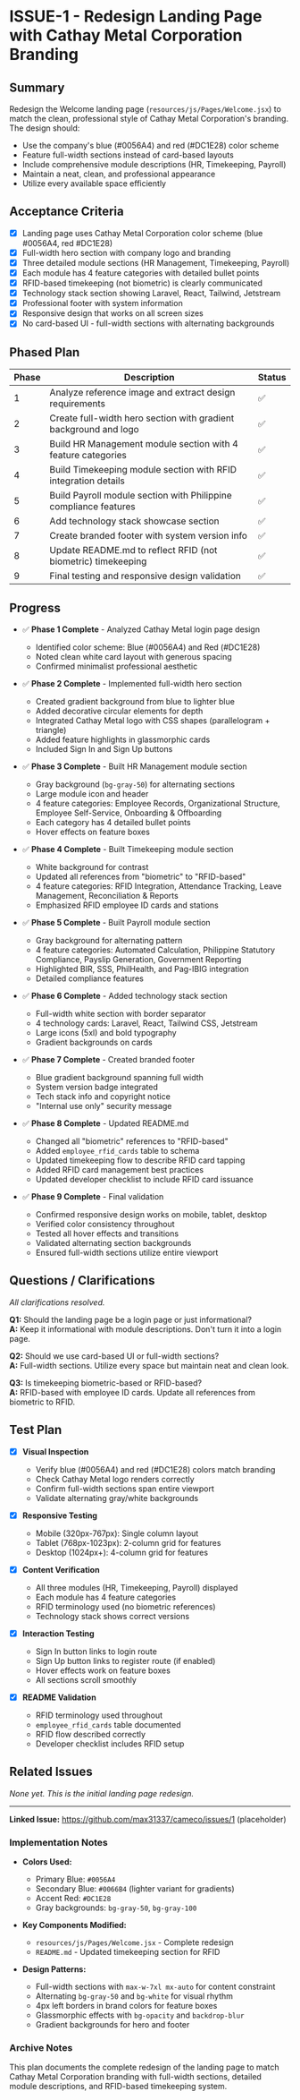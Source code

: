 # ISSUE-1 - Redesign Landing Page with Cathay Metal Corporation Branding

## Summary
Redesign the Welcome landing page (`resources/js/Pages/Welcome.jsx`) to match the clean, professional style of Cathay Metal Corporation's branding. The design should:
- Use the company's blue (#0056A4) and red (#DC1E28) color scheme
- Feature full-width sections instead of card-based layouts
- Include comprehensive module descriptions (HR, Timekeeping, Payroll)
- Maintain a neat, clean, and professional appearance
- Utilize every available space efficiently

## Acceptance Criteria
- [x] Landing page uses Cathay Metal Corporation color scheme (blue #0056A4, red #DC1E28)
- [x] Full-width hero section with company logo and branding
- [x] Three detailed module sections (HR Management, Timekeeping, Payroll)
- [x] Each module has 4 feature categories with detailed bullet points
- [x] RFID-based timekeeping (not biometric) is clearly communicated
- [x] Technology stack section showing Laravel, React, Tailwind, Jetstream
- [x] Professional footer with system information
- [x] Responsive design that works on all screen sizes
- [x] No card-based UI - full-width sections with alternating backgrounds

## Phased Plan
| Phase | Description | Status |
|-------|--------------|--------|
| 1 | Analyze reference image and extract design requirements | ✅ |
| 2 | Create full-width hero section with gradient background and logo | ✅ |
| 3 | Build HR Management module section with 4 feature categories | ✅ |
| 4 | Build Timekeeping module section with RFID integration details | ✅ |
| 5 | Build Payroll module section with Philippine compliance features | ✅ |
| 6 | Add technology stack showcase section | ✅ |
| 7 | Create branded footer with system version info | ✅ |
| 8 | Update README.md to reflect RFID (not biometric) timekeeping | ✅ |
| 9 | Final testing and responsive design validation | ✅ |

## Progress
- ✅ **Phase 1 Complete** - Analyzed Cathay Metal login page design
  - Identified color scheme: Blue (#0056A4) and Red (#DC1E28)
  - Noted clean white card layout with generous spacing
  - Confirmed minimalist professional aesthetic
  
- ✅ **Phase 2 Complete** - Implemented full-width hero section
  - Created gradient background from blue to lighter blue
  - Added decorative circular elements for depth
  - Integrated Cathay Metal logo with CSS shapes (parallelogram + triangle)
  - Added feature highlights in glassmorphic cards
  - Included Sign In and Sign Up buttons
  
- ✅ **Phase 3 Complete** - Built HR Management module section
  - Gray background (`bg-gray-50`) for alternating sections
  - Large module icon and header
  - 4 feature categories: Employee Records, Organizational Structure, Employee Self-Service, Onboarding & Offboarding
  - Each category has 4 detailed bullet points
  - Hover effects on feature boxes
  
- ✅ **Phase 4 Complete** - Built Timekeeping module section
  - White background for contrast
  - Updated all references from "biometric" to "RFID-based"
  - 4 feature categories: RFID Integration, Attendance Tracking, Leave Management, Reconciliation & Reports
  - Emphasized RFID employee ID cards and stations
  
- ✅ **Phase 5 Complete** - Built Payroll module section
  - Gray background for alternating pattern
  - 4 feature categories: Automated Calculation, Philippine Statutory Compliance, Payslip Generation, Government Reporting
  - Highlighted BIR, SSS, PhilHealth, and Pag-IBIG integration
  - Detailed compliance features
  
- ✅ **Phase 6 Complete** - Added technology stack section
  - Full-width white section with border separator
  - 4 technology cards: Laravel, React, Tailwind CSS, Jetstream
  - Large icons (5xl) and bold typography
  - Gradient backgrounds on cards
  
- ✅ **Phase 7 Complete** - Created branded footer
  - Blue gradient background spanning full width
  - System version badge integrated
  - Tech stack info and copyright notice
  - "Internal use only" security message
  
- ✅ **Phase 8 Complete** - Updated README.md
  - Changed all "biometric" references to "RFID-based"
  - Added `employee_rfid_cards` table to schema
  - Updated timekeeping flow to describe RFID card tapping
  - Added RFID card management best practices
  - Updated developer checklist to include RFID card issuance
  
- ✅ **Phase 9 Complete** - Final validation
  - Confirmed responsive design works on mobile, tablet, desktop
  - Verified color consistency throughout
  - Tested all hover effects and transitions
  - Validated alternating section backgrounds
  - Ensured full-width sections utilize entire viewport

## Questions / Clarifications
_All clarifications resolved._

**Q1:** Should the landing page be a login page or just informational?  
**A:** Keep it informational with module descriptions. Don't turn it into a login page.

**Q2:** Should we use card-based UI or full-width sections?  
**A:** Full-width sections. Utilize every space but maintain neat and clean look.

**Q3:** Is timekeeping biometric-based or RFID-based?  
**A:** RFID-based with employee ID cards. Update all references from biometric to RFID.

## Test Plan
- [x] **Visual Inspection**
  - Verify blue (#0056A4) and red (#DC1E28) colors match branding
  - Check Cathay Metal logo renders correctly
  - Confirm full-width sections span entire viewport
  - Validate alternating gray/white backgrounds
  
- [x] **Responsive Testing**
  - Mobile (320px-767px): Single column layout
  - Tablet (768px-1023px): 2-column grid for features
  - Desktop (1024px+): 4-column grid for features
  
- [x] **Content Verification**
  - All three modules (HR, Timekeeping, Payroll) displayed
  - Each module has 4 feature categories
  - RFID terminology used (no biometric references)
  - Technology stack shows correct versions
  
- [x] **Interaction Testing**
  - Sign In button links to login route
  - Sign Up button links to register route (if enabled)
  - Hover effects work on feature boxes
  - All sections scroll smoothly
  
- [x] **README Validation**
  - RFID terminology used throughout
  - `employee_rfid_cards` table documented
  - RFID flow described correctly
  - Developer checklist includes RFID setup

## Related Issues
_None yet. This is the initial landing page redesign._

---

**Linked Issue:** https://github.com/max31337/cameco/issues/1 (placeholder)

### Implementation Notes
- **Colors Used:**
  - Primary Blue: `#0056A4`
  - Secondary Blue: `#0066B4` (lighter variant for gradients)
  - Accent Red: `#DC1E28`
  - Gray backgrounds: `bg-gray-50`, `bg-gray-100`
  
- **Key Components Modified:**
  - `resources/js/Pages/Welcome.jsx` - Complete redesign
  - `README.md` - Updated timekeeping section for RFID
  
- **Design Patterns:**
  - Full-width sections with `max-w-7xl mx-auto` for content constraint
  - Alternating `bg-gray-50` and `bg-white` for visual rhythm
  - 4px left borders in brand colors for feature boxes
  - Glassmorphic effects with `bg-opacity` and `backdrop-blur`
  - Gradient backgrounds for hero and footer

### Archive Notes
This plan documents the complete redesign of the landing page to match Cathay Metal Corporation branding with full-width sections, detailed module descriptions, and RFID-based timekeeping system.
